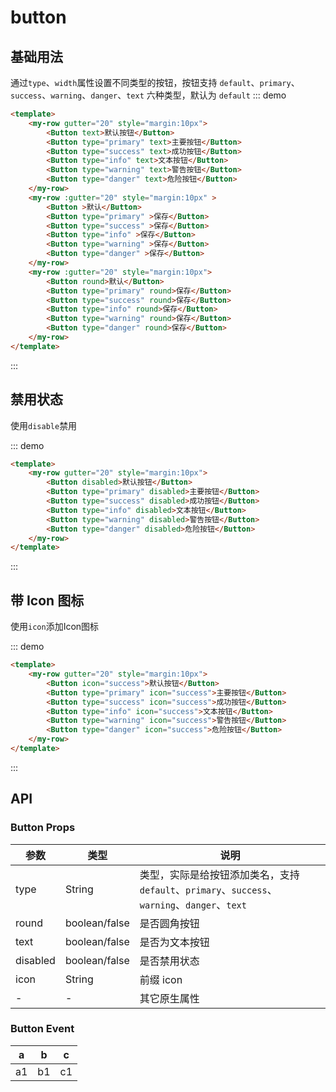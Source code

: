 # button

## 基础用法

通过`type`、`width`属性设置不同类型的按钮，按钮支持 `default`、`primary`、`success`、`warning`、`danger`、`text` 六种类型，默认为 `default`
::: demo 

```html
<template>
    <my-row gutter="20" style="margin:10px">
        <Button text>默认按钮</Button>
        <Button type="primary" text>主要按钮</Button>
        <Button type="success" text>成功按钮</Button>
        <Button type="info" text>文本按钮</Button>
        <Button type="warning" text>警告按钮</Button>
        <Button type="danger" text>危险按钮</Button>
    </my-row>
    <my-row :gutter="20" style="margin:10px" >
        <Button >默认</Button>
        <Button type="primary" >保存</Button>
        <Button type="success" >保存</Button>
        <Button type="info" >保存</Button>
        <Button type="warning" >保存</Button>
        <Button type="danger" >保存</Button>
    </my-row>
    <my-row :gutter="20" style="margin:10px">
        <Button round>默认</Button>
        <Button type="primary" round>保存</Button>
        <Button type="success" round>保存</Button>
        <Button type="info" round>保存</Button>
        <Button type="warning" round>保存</Button>
        <Button type="danger" round>保存</Button>
    </my-row>
</template>
```
:::

## 禁用状态

使用`disable`禁用

::: demo 

```html
<template>
    <my-row gutter="20" style="margin:10px">
        <Button disabled>默认按钮</Button>
        <Button type="primary" disabled>主要按钮</Button>
        <Button type="success" disabled>成功按钮</Button>
        <Button type="info" disabled>文本按钮</Button>
        <Button type="warning" disabled>警告按钮</Button>
        <Button type="danger" disabled>危险按钮</Button>
    </my-row>
</template>
```
:::

## 带 Icon 图标

使用`icon`添加Icon图标

::: demo 

```html
<template>
    <my-row gutter="20" style="margin:10px">
        <Button icon="success">默认按钮</Button>
        <Button type="primary" icon="success">主要按钮</Button>
        <Button type="success" icon="success">成功按钮</Button>
        <Button type="info" icon="success">文本按钮</Button>
        <Button type="warning" icon="success">警告按钮</Button>
        <Button type="danger" icon="success">危险按钮</Button>
    </my-row>
</template>
```
:::

## API

### Button Props

| 参数       | 类型          | 说明         |
| ---------- | ------------- | ----------------------------------------------------------------- |
| type       | String        | 类型，实际是给按钮添加类名，支持`default`、`primary`、`success`、`warning`、`danger`、`text` |
| round      | boolean/false | 是否圆角按钮  |
| text       | boolean/false | 是否为文本按钮  |
| disabled   | boolean/false | 是否禁用状态                                                      |
| icon       | String        | 前缀 icon                                                         |
| -          | -             | 其它原生属性                                                      |

### Button Event

|a|b|c|
|:-:|:-:|:-:|
|a1|b1|c1|
